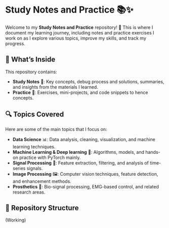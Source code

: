 # Study Notes and Practice 📚✨

Welcome to my **Study Notes and Practice** repository! 🚀 This is where I document my learning journey, including notes and practice exercises I work on as I explore various topics, improve my skills, and track my progress.

## 🧠 What’s Inside  
This repository contains:

- **Study Notes** 📝: Key concepts, debug process and solutions, summaries, and insights from the materials I learned.
- **Practice** 🔄: Exercises, mini-projects, and code snippets to hence concepts.

## 🔍 Topics Covered
Here are some of the main topics that I focus on:

- **Data Science** 📊: Data analysis, cleaning, visualization, and machine learning techniques.
- **Machine Learning & Deep learning** 🤖: Algorithms, models, and hands-on practice with PyTorch mainly.
- **Signal Processing** 🎵: Feature extraction, filtering, and analysis of time-series signals.  
- **Image Processing** 🖼️: Computer vision techniques, feature detection, and enhancement methods.  
- **Prosthetics** 🦾: Bio-signal processing, EMG-based control, and related research areas.  

## 📝 Repository Structure
(Working)
